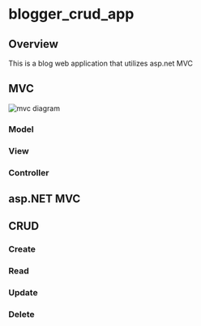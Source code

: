# blogger_crud_app
## Overview 
This is a blog web application that utilizes asp.net MVC

## MVC 
![mvc diagram]("C:\Users\18124\Downloads\mvc.png")

### Model

### View

### Controller

## asp.NET MVC 

## CRUD

### Create

### Read

### Update

### Delete 

